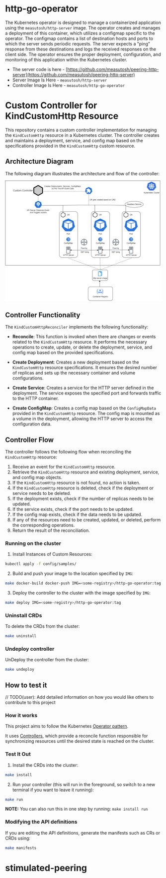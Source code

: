 # http-go-operator

The Kubernetes operator is designed to manage a containerized application using the `measutosh/http-server` image. The operator creates and manages a deployment of this container, which utilizes a configmap specific to the operator. The configmap contains a list of destination hosts and ports to which the server sends periodic requests. The server expects a "ping" response from these destinations and logs the received responses on the client side. The operator ensures the proper deployment, configuration, and monitoring of this application within the Kubernetes cluster.

- The server code is here - [https://github.com/measutosh/peering-http-server](https://github.com/measutosh/peering-http-server)
- Server Image Is Here - `measutosh/http-server`
- Controller Image Is Here - `measutosh/http-go-operator` 



# Custom Controller for KindCustomHttp Resource

This repository contains a custom controller implementation for managing the `KindCustomHttp` resource in a Kubernetes cluster. The controller creates and maintains a deployment, service, and config map based on the specifications provided in the `KindCustomHttp` custom resource.

## Architecture Diagram

The following diagram illustrates the architecture and flow of the controller:

![flow-demo](./ctm-k8s-opr-svr-architecture-diagram.jpg)


## Controller Functionality

The `KindCustomHttpReconciler` implements the following functionality:

- **Reconcile**: This function is invoked when there are changes or events related to the `KindCustomHttp` resource. It performs the necessary operations to create, update, or delete the deployment, service, and config map based on the provided specifications.

- **Create Deployment**: Creates a new deployment based on the `KindCustomHttp` resource specifications. It ensures the desired number of replicas and sets up the necessary container and volume configurations.

- **Create Service**: Creates a service for the HTTP server defined in the deployment. The service exposes the specified port and forwards traffic to the HTTP container.

- **Create ConfigMap**: Creates a config map based on the `ConfigMapData` provided in the `KindCustomHttp` resource. The config map is mounted as a volume in the deployment, allowing the HTTP server to access the configuration data.

## Controller Flow

The controller follows the following flow when reconciling the `KindCustomHttp` resource:

1. Receive an event for the `KindCustomHttp` resource.
2. Retrieve the `KindCustomHttp` resource and existing deployment, service, and config map objects.
3. If the `KindCustomHttp` resource is not found, no action is taken.
4. If the `KindCustomHttp` resource is deleted, check if the deployment or service needs to be deleted.
5. If the deployment exists, check if the number of replicas needs to be updated.
6. If the service exists, check if the port needs to be updated.
7. If the config map exists, check if the data needs to be updated.
8. If any of the resources need to be created, updated, or deleted, perform the corresponding operations.
9. Return the result of the reconciliation.




### Running on the cluster
1. Install Instances of Custom Resources:

```sh
kubectl apply -f config/samples/
```

2. Build and push your image to the location specified by `IMG`:

```sh
make docker-build docker-push IMG=<some-registry>/http-go-operator:tag
```

3. Deploy the controller to the cluster with the image specified by `IMG`:

```sh
make deploy IMG=<some-registry>/http-go-operator:tag
```

### Uninstall CRDs
To delete the CRDs from the cluster:

```sh
make uninstall
```

### Undeploy controller
UnDeploy the controller from the cluster:

```sh
make undeploy
```

## How to test it
// TODO(user): Add detailed information on how you would like others to contribute to this project

### How it works
This project aims to follow the Kubernetes [Operator pattern](https://kubernetes.io/docs/concepts/extend-kubernetes/operator/).

It uses [Controllers](https://kubernetes.io/docs/concepts/architecture/controller/),
which provide a reconcile function responsible for synchronizing resources until the desired state is reached on the cluster.

### Test It Out
1. Install the CRDs into the cluster:

```sh
make install
```

2. Run your controller (this will run in the foreground, so switch to a new terminal if you want to leave it running):

```sh
make run
```

**NOTE:** You can also run this in one step by running: `make install run`

### Modifying the API definitions
If you are editing the API definitions, generate the manifests such as CRs or CRDs using:

```sh
make manifests
```




# stimulated-peering
